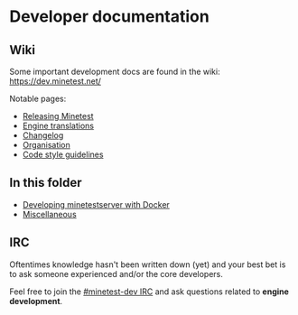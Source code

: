 # Developer documentation

## Wiki

Some important development docs are found in the wiki: https://dev.minetest.net/

Notable pages:

* [Releasing Minetest](https://dev.minetest.net/Releasing_Minetest)
* [Engine translations](https://dev.minetest.net/Translation#Maintaining_engine_translations)
* [Changelog](https://dev.minetest.net/Changelog)
* [Organisation](https://dev.minetest.net/Organisation)
* [Code style guidelines](https://dev.minetest.net/Code_style_guidelines)

## In this folder

* [Developing minetestserver with Docker](docker.md)
* [Miscellaneous](misc.md)

## IRC

Oftentimes knowledge hasn't been written down (yet) and your best bet is to ask someone experienced and/or the core developers.

Feel free to join the [#minetest-dev IRC](https://wiki.minetest.net/IRC) and ask questions related to **engine development**.
